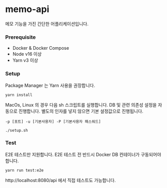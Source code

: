 # memo-api

메모 기능을 가진 간단한 어플리케이션입니다.

### Prerequisite

- Docker & Docker Compose
- Node v16 이상
- Yarn v3 이상

### Setup

Package Manager 는 Yarn 사용을 권장합니다.

```
yarn install
```

MacOs, Linux 의 경우 다음 sh 스크립트를 실행합니다. DB 및 관련 의존성 설정을 자동으로 진행합니다. 별도의 인자를 넣지 않으면 기본 설정값으로 진행됩니다.

```-p [포트] -u [기본사용자] -P [기본사용자 패스워드]```

```
./setup.sh
```

### Test

E2E 테스트만 지원합니다. E2E 테스트 전 반드시 Docker DB 컨테이너가 구동되어야합니다.

```
yarn run test:e2e
```

http://localhost:8080/api 에서 직접 테스트도 가능합니다.
